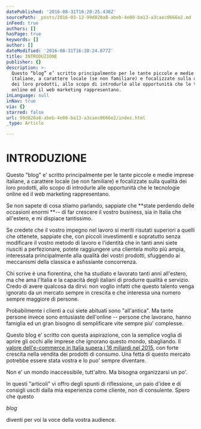 ```yaml
---
datePublished: '2016-08-31T16:20:25.438Z'
sourcePath: _posts/2016-03-12-99d020a8-abeb-4e00-ba13-a3caec0666e2.md
inFeed: true
authors: []
hasPage: true
keywords: []
author: []
dateModified: '2016-08-31T16:20:24.877Z'
title: INTRODUZIONE
publisher: {}
description: >-
  Questo “blog” e’ scritto principalmente per le tante piccole e medie imprese
  italiane, a carattere locale (se non familiare) e focalizzate sulla qualità
  dei loro prodotti, allo scopo di introdurle alle opportunità che le tecnologie
  online ed il web marketing rappresentano.
inLanguage: null
inNav: true
via: {}
starred: false
url: 99d020a8-abeb-4e00-ba13-a3caec0666e2/index.html
_type: Article

---
```

# INTRODUZIONE

Questo "blog" e' scritto principalmente per le tante piccole e medie imprese italiane, a carattere locale (se non familiare) e focalizzate sulla qualità dei loro prodotti, allo scopo di introdurle alle opportunità che le tecnologie online ed il web marketing rappresentano.

Se non sapete di cosa stiamo parlando, sappiate che **state perdendo delle occasioni enormi **-- di far crescere il vostro business, sia in Italia che all'estero, e mi dispiace tantissimo.

Se credete che il vostro impegno nel lavoro si meriti risutati superiori a quelli che ottenete, sappiate che, con piccoli investimenti e sopratutto senza modificare il vostro metodo di lavoro e l'identità che in tanti anni siete riusciti a perfezionare, potete raggiungere una clientela molto più ampia, interessata principalmente alla qualità dei vostri prodotti, sfuggendo ai meccanismi della classica e asfissiante concorrenza.

Chi scrive è una fiorentina, che ha studiato e lavorato tanti anni all'estero, ma che ama l'Italia e la capacità degli italiani di produrre qualità e servizio. Credo di avere qualcosa da dirvi: non voglio infatti che questo talento venga ignorato da un mercato sempre in crescita e che interessa una numero sempre maggiore di persone.

Probabilmente i clienti a cui siete abituati sono "all'antica". Ma tante persone invece sono entusiaste dell'online -- persone che lavorano, hanno famiglia ed un gran bisogno di semplificare vite sempre piu' complesse.

Questo blog e' scritto con questa aspirazione, con la semplice voglia di aprire gli occhi alle imprese che ignorano questo mondo, sbagliando. Il [valore dell'e-commerce in Italia supera i 16 miliardi nel 2015][0], con forte crescita nella vendita dei prodotti di consumo. Una fetta di questo mercato potrebbe essere stata vostra e lo puo' sempre diventare.

Non e' un mondo inaccessibile, tutt'altro. Ma bisogna organizzarsi un po'.

In questi "articoli" vi offro degli spunti di riflessione, un paio d'idee e di consigli usciti dalla mia esperienza come cliente, non di consulente. Spero che questo

_blog_

diventi per voi la voce della vostra audience.

[0]: http://www.infodata.ilsole24ore.com/2015/10/19/e-commerce-lo-shopping-digitale-vale-oltre-16-miliardi-di-euro/